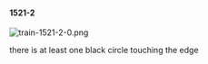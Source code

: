 #### 1521-2
![train-1521-2-0.png](https://github.com/lil-lab/nlvr/raw/master/nlvr/train/images/37/train-1521-2-0.png "train-1521-2-0.png")

there is at least one black circle touching the edge